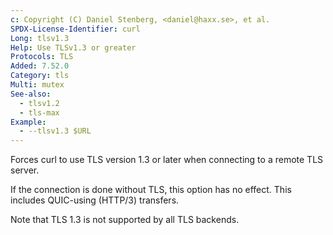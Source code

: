 ```yaml
---
c: Copyright (C) Daniel Stenberg, <daniel@haxx.se>, et al.
SPDX-License-Identifier: curl
Long: tlsv1.3
Help: Use TLSv1.3 or greater
Protocols: TLS
Added: 7.52.0
Category: tls
Multi: mutex
See-also:
  - tlsv1.2
  - tls-max
Example:
  - --tlsv1.3 $URL
---
```


Forces curl to use TLS version 1.3 or later when connecting to a remote TLS
server.

If the connection is done without TLS, this option has no effect. This
includes QUIC-using (HTTP/3) transfers.

Note that TLS 1.3 is not supported by all TLS backends.
